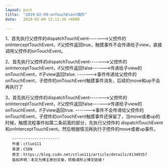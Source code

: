 ```yaml
---
layout: post
title:  "2019-02-09-onTouchEvent摘抄"
date:   2019-02-09 12:11:30 +0800

---
```


  1、首先执行父控件的dispatchTouchEvent------->父控件的onInterceptTouchEvent，if父控件返回true，触摸事件不会传递给子view，直接调用父控件的onTouchEvent。
  
  
  2、首先执行父控件的dispatchTouchEvent------->父控件的onInterceptTouchEvent，if父控件返回false------>传递给子view的onTouchEvent，if子view返回false.
  ------->事件传递给父控件的onTouchEvent，子控件的onTouchEvent触摸事件消失，后续的move和up不会再执行了
  
  
  3、首先执行父控件的dispatchTouchEvent------->父控件的onInterceptTouchEvent，if父控件返回false------>传递给子view的onTouchEvent，if子view返回true.
  ------->事件不会传递给父控件的onTouchEvent，子控件的onTouchEvent触摸事件还保留了，当move或者up的时候，触摸流程事件如第二条前面的部分，先执行父控件的
  dispatchTouchEvent和onInterceptTouchEvent，然后根据情况再执行子控件的move或者up事件。

       --------------------- 
       作者：ctluo111 
       来源：CSDN 
       原文：https://blog.csdn.net/ctluo111/article/details/41349357 
       版权声明：本文为博主原创文章，转载请附上博文链接！








